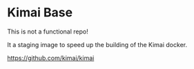 # Kimai Base

This is not a functional repo!

It a staging image to speed up the building of the Kimai docker.

https://github.com/kimai/kimai
